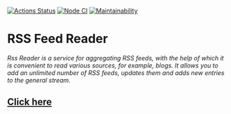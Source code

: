 [![Actions Status](https://github.com/Rost-is-love/frontend-project-lvl3/workflows/hexlet-check/badge.svg)](https://github.com/Rost-is-love/frontend-project-lvl3/actions)
[![Node CI](https://github.com/Rost-is-love/frontend-project-lvl3/workflows/Node%20CI/badge.svg)](https://github.com/Rost-is-love/frontend-project-lvl3/actions)
[![Maintainability](https://api.codeclimate.com/v1/badges/b23373a3394de166e2ae/maintainability)](https://codeclimate.com/github/Rost-is-love/frontend-project-lvl3/maintainability)

# RSS Feed Reader

_Rss Reader is a service for aggregating RSS feeds, with the help of which it is convenient to read various sources, for example, blogs. It allows you to add an unlimited number of RSS feeds, updates them and adds new entries to the general stream._

## [Click here](https://frontend-project-lvl3-rost-is-love.vercel.app/)
